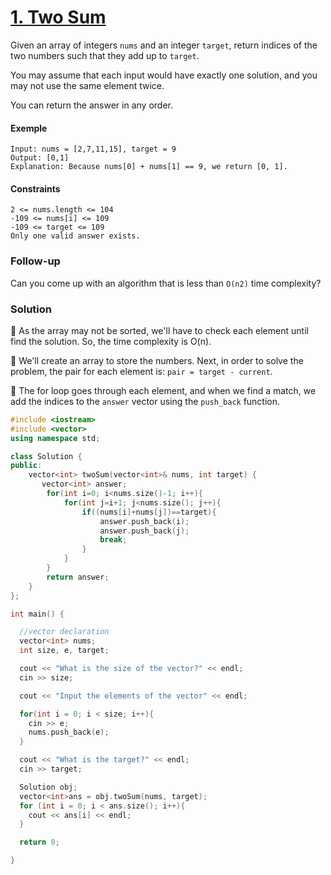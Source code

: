 # [1. Two Sum](https://leetcode.com/problems/two-sum/)

Given an array of integers `nums` and an integer `target`, return indices of the two numbers such that they add up to `target`.

You may assume that each input would have exactly one solution, and you may not use the same element twice.

You can return the answer in any order.

#### Exemple

```
Input: nums = [2,7,11,15], target = 9
Output: [0,1]
Explanation: Because nums[0] + nums[1] == 9, we return [0, 1].
```

#### Constraints

```
2 <= nums.length <= 104
-109 <= nums[i] <= 109
-109 <= target <= 109
Only one valid answer exists.
```

### Follow-up

Can you come up with an algorithm that is less than `O(n2)` time complexity?

### Solution

📌 As the array may not be sorted, we'll have to check each element until find the solution. So, the time complexity is O(n).

📌 We'll create an array to store the numbers. Next, in order to solve the problem, the pair for each element is: `pair = target - current`.

📌 The for loop goes through each element, and when we find a match, we add the indices to the `answer` vector using the `push_back` function.

```cpp
#include <iostream>
#include <vector>
using namespace std;

class Solution {
public:
    vector<int> twoSum(vector<int>& nums, int target) {
       vector<int> answer;
        for(int i=0; i<nums.size()-1; i++){
            for(int j=i+1; j<nums.size(); j++){
                if((nums[i]+nums[j])==target){
                    answer.push_back(i);
                    answer.push_back(j);
                    break;
                }
            }
        }
        return answer;
    }
};

int main() {

  //vector declaration
  vector<int> nums;
  int size, e, target;

  cout << "What is the size of the vector?" << endl;
  cin >> size;

  cout << "Input the elements of the vector" << endl;

  for(int i = 0; i < size; i++){
    cin >> e;
    nums.push_back(e);
  }

  cout << "What is the target?" << endl;
  cin >> target;

  Solution obj;
  vector<int>ans = obj.twoSum(nums, target);
  for (int i = 0; i < ans.size(); i++){
    cout << ans[i] << endl;
  }

  return 0;

}

```
